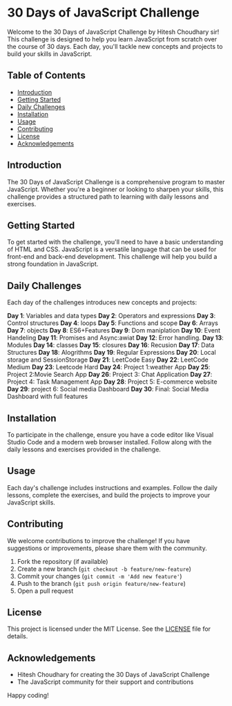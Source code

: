 # 30 Days of JavaScript Challenge

Welcome to the 30 Days of JavaScript Challenge by Hitesh Choudhary sir! This challenge is designed to help you learn JavaScript from scratch over the course of 30 days. Each day, you'll tackle new concepts and projects to build your skills in JavaScript.

## Table of Contents

- [Introduction](#introduction)
- [Getting Started](#getting-started)
- [Daily Challenges](#daily-challenges)
- [Installation](#installation)
- [Usage](#usage)
- [Contributing](#contributing)
- [License](#license)
- [Acknowledgements](#acknowledgements)

## Introduction

The 30 Days of JavaScript Challenge is a comprehensive program to master JavaScript. Whether you're a beginner or looking to sharpen your skills, this challenge provides a structured path to learning with daily lessons and exercises.

## Getting Started

To get started with the challenge, you'll need to have a basic understanding of HTML and CSS. JavaScript is a versatile language that can be used for front-end and back-end development. This challenge will help you build a strong foundation in JavaScript.

## Daily Challenges

Each day of the challenges introduces new concepts and projects:

**Day 1**: Variables and data types
**Day 2**: Operators and expressions
**Day 3**: Control structures
**Day 4**: loops
**Day 5**: Functions and scope
**Day 6**: Arrays
**Day 7**: objects
**Day 8**: ES6+Features
**Day 9**: Dom maniplation
**Day 10**: Event Handeling
**Day 11**: Promises and Async:awiat
**Day 12**: Error handling.
**Day 13**: Modules
**Day 14**: classes
**Day 15**: closures
**Day 16**: Recusion
**Day 17**: Data Structures
**Day 18**: Alogrithms
**Day 19**: Regular Expressions
**Day 20**: Local storage and SessionStorage
**Day 21**: LeetCode Easy
**Day 22**: LeetCode Medium
**Day 23**: Leetcode Hard
**Day 24**: Project 1:weather App
**Day 25**: Project 2:Movie Search App
**Day 26**: Project 3: Chat Application
**Day 27**: Project 4: Task Management App
**Day 28**: Project 5: E-commerce website
**Day 29**: project 6: Social media Dashboard
**Day 30**: Final: Social Media Dashboard with full features

## Installation

To participate in the challenge, ensure you have a code editor like Visual Studio Code and a modern web browser installed. Follow along with the daily lessons and exercises provided in the challenge.

## Usage

Each day's challenge includes instructions and examples. Follow the daily lessons, complete the exercises, and build the projects to improve your JavaScript skills.

## Contributing

We welcome contributions to improve the challenge! If you have suggestions or improvements, please share them with the community.

1. Fork the repository (if available)
2. Create a new branch (`git checkout -b feature/new-feature`)
3. Commit your changes (`git commit -m 'Add new feature'`)
4. Push to the branch (`git push origin feature/new-feature`)
5. Open a pull request

## License

This project is licensed under the MIT License. See the [LICENSE](LICENSE) file for details.

## Acknowledgements

- Hitesh Choudhary for creating the 30 Days of JavaScript Challenge
- The JavaScript community for their support and contributions

Happy coding!
